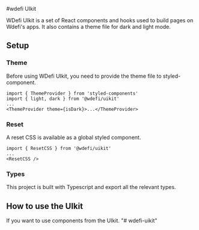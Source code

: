 #wdefi UIkit


WDefi UIkit is a set of React components and hooks used to build pages on Wdefi's apps. It also contains a theme file for dark and light mode.


## Setup

### Theme

Before using WDefi UIkit, you need to provide the theme file to styled-component.

```
import { ThemeProvider } from 'styled-components'
import { light, dark } from '@wdefi/uikit'
...
<ThemeProvider theme={isDark}>...</ThemeProvider>
```

### Reset

A reset CSS is available as a global styled component.

```
import { ResetCSS } from '@wdefi/uikit'
...
<ResetCSS />
```

### Types

This project is built with Typescript and export all the relevant types.

## How to use the UIkit

If you want to use components from the UIkit.
"# wdefi-uikit" 
